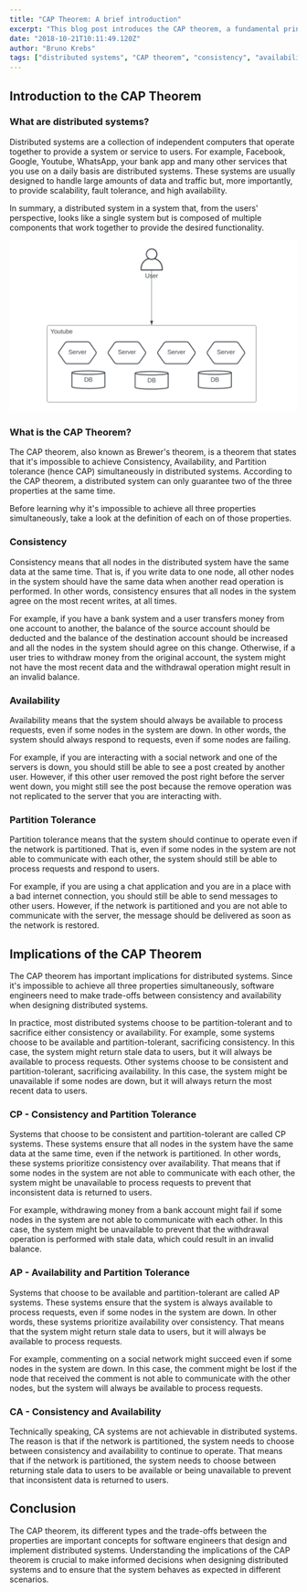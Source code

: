 ```yaml
---
title: "CAP Theorem: A brief introduction"
excerpt: "This blog post introduces the CAP theorem, a fundamental principle for software engineers that states that it's impossible to achieve Consistency, Availability, and Partition tolerance (hence CAP) simultaneously in distributed systems. Here, you will learn about the implications of the CAP theorem for distributed systems and learn about the trade-offs between consistency and availability in those systems."
date: "2018-10-21T10:11:49.120Z"
author: "Bruno Krebs"
tags: ["distributed systems", "CAP theorem", "consistency", "availability"]
---
```


## Introduction to the CAP Theorem

### What are distributed systems?
Distributed systems are a collection of independent computers that operate together to provide a system or service to users. For example, Facebook, Google, Youtube, WhatsApp, your bank app and many other services that you use on a daily basis are distributed systems. These systems are usually designed to handle large amounts of data and traffic but, more importantly, to provide scalability, fault tolerance, and high availability.

In summary, a distributed system in a system that, from the users' perspective, looks like a single system but is composed of multiple components that work together to provide the desired functionality.

![Distributed Systems](/images/distributed-systems.png)

### What is the CAP Theorem?

The CAP theorem, also known as Brewer's theorem, is a theorem that states that it's impossible to achieve Consistency, Availability, and Partition tolerance (hence CAP) simultaneously in distributed systems. According to the CAP theorem, a distributed system can only guarantee two of the three properties at the same time.

Before learning why it's impossible to achieve all three properties simultaneously, take a look at the definition of each on of those properties.

### Consistency

Consistency means that all nodes in the distributed system have the same data at the same time. That is, if you write data to one node, all other nodes in the system should have the same data when another read operation is performed. In other words, consistency ensures that all nodes in the system agree on the most recent writes, at all times.

For example, if you have a bank system and a user transfers money from one account to another, the balance of the source account should be deducted and the balance of the destination account should be increased and all the nodes in the system should agree on this change. Otherwise, if a user tries to withdraw money from the original account, the system might not have the most recent data and the withdrawal operation might result in an invalid balance.

### Availability

Availability means that the system should always be available to process requests, even if some nodes in the system are down. In other words, the system should always respond to requests, even if some nodes are failing.

For example, if you are interacting with a social network and one of the servers is down, you should still be able to see a post created by another user. However, if this other user removed the post right before the server went down, you might still see the post because the remove operation was not replicated to the server that you are interacting with.

### Partition Tolerance

Partition tolerance means that the system should continue to operate even if the network is partitioned. That is, even if some nodes in the system are not able to communicate with each other, the system should still be able to process requests and respond to users.

For example, if you are using a chat application and you are in a place with a bad internet connection, you should still be able to send messages to other users. However, if the network is partitioned and you are not able to communicate with the server, the message should be delivered as soon as the network is restored.

## Implications of the CAP Theorem

The CAP theorem has important implications for distributed systems. Since it's impossible to achieve all three properties simultaneously, software engineers need to make trade-offs between consistency and availability when designing distributed systems.

In practice, most distributed systems choose to be partition-tolerant and to sacrifice either consistency or availability. For example, some systems choose to be available and partition-tolerant, sacrificing consistency. In this case, the system might return stale data to users, but it will always be available to process requests. Other systems choose to be consistent and partition-tolerant, sacrificing availability. In this case, the system might be unavailable if some nodes are down, but it will always return the most recent data to users.

### CP - Consistency and Partition Tolerance

Systems that choose to be consistent and partition-tolerant are called CP systems. These systems ensure that all nodes in the system have the same data at the same time, even if the network is partitioned. In other words, these systems prioritize consistency over availability. That means that if some nodes in the system are not able to communicate with each other, the system might be unavailable to process requests to prevent that inconsistent data is returned to users.

For example, withdrawing money from a bank account might fail if some nodes in the system are not able to communicate with each other. In this case, the system might be unavailable to prevent that the withdrawal operation is performed with stale data, which could result in an invalid balance.

### AP - Availability and Partition Tolerance

Systems that choose to be available and partition-tolerant are called AP systems. These systems ensure that the system is always available to process requests, even if some nodes in the system are down. In other words, these systems prioritize availability over consistency. That means that the system might return stale data to users, but it will always be available to process requests.

For example, commenting on a social network might succeed even if some nodes in the system are down. In this case, the comment might be lost if the node that received the comment is not able to communicate with the other nodes, but the system will always be available to process requests.

### CA - Consistency and Availability

Technically speaking, CA systems are not achievable in distributed systems. The reason is that if the network is partitioned, the system needs to choose between consistency and availability to continue to operate. That means that if the network is partitioned, the system needs to choose between returning stale data to users to be available or being unavailable to prevent that inconsistent data is returned to users.

## Conclusion

The CAP theorem, its different types and the trade-offs between the properties are important concepts for software engineers that design and implement distributed systems. Understanding the implications of the CAP theorem is crucial to make informed decisions when designing distributed systems and to ensure that the system behaves as expected in different scenarios.
